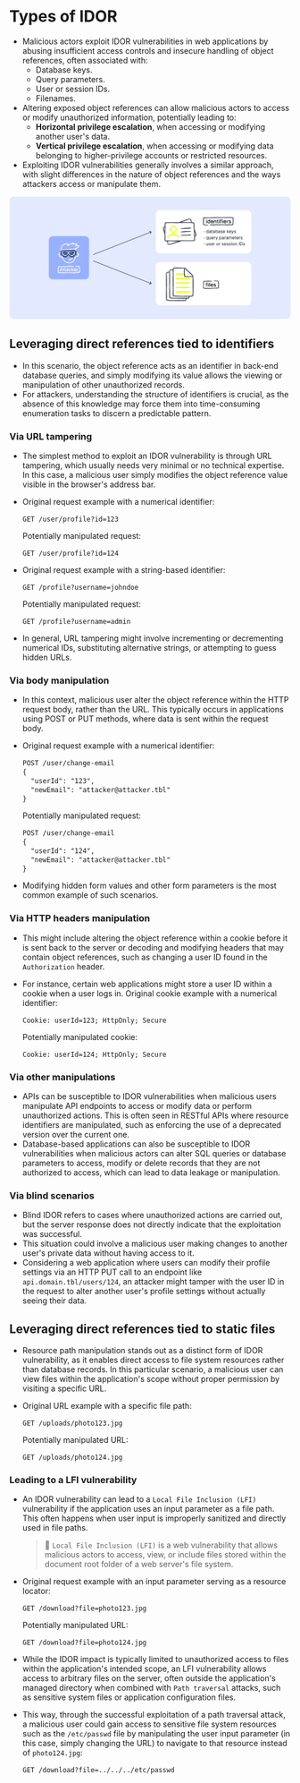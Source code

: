 # Types of IDOR

* Malicious actors exploit IDOR vulnerabilities in web applications by abusing insufficient access controls and insecure handling of object references, often associated with:
  * Database keys.
  * Query parameters.
  * User or session IDs.
  * Filenames.
* Altering exposed object references can allow malicious actors to access or modify unauthorized information, potentially leading to:
  * **Horizontal privilege escalation**, when accessing or modifying another user's data.
  * **Vertical privilege escalation**, when accessing or modifying data belonging to higher-privilege accounts or restricted resources.
* Exploiting IDOR vulnerabilities generally involves a similar approach, with slight differences in the nature of object references and the ways attackers access or manipulate them.

![Types of IDOR][1]

## Leveraging direct references tied to identifiers

* In this scenario, the object reference acts as an identifier in back-end database queries, and simply modifying its value allows the viewing or manipulation of other unauthorized records.
* For attackers, understanding the structure of identifiers is crucial, as the absence of this knowledge may force them into time-consuming enumeration tasks to discern a predictable pattern.

### Via URL tampering

* The simplest method to exploit an IDOR vulnerability is through URL tampering, which usually needs very minimal or no technical expertise. In this case, a malicious user simply modifies the object reference value visible in the browser's address bar.
* Original request example with a numerical identifier:

  ```http
  GET /user/profile?id=123
  ```

  Potentially manipulated request:

  ```http
  GET /user/profile?id=124
  ```

* Original request example with a string-based identifier:

  ```http
  GET /profile?username=johndoe
  ```

  Potentially manipulated request:

  ```http
  GET /profile?username=admin
  ```

* In general, URL tampering might involve incrementing or decrementing numerical IDs, substituting alternative strings, or attempting to guess hidden URLs.

### Via body manipulation

* In this context, malicious user alter the object reference within the HTTP request body, rather than the URL. This typically occurs in applications using POST or PUT methods, where data is sent within the request body.
* Original request example with a numerical identifier:

  ```text
  POST /user/change-email
  {
    "userId": "123",
    "newEmail": "attacker@attacker.tbl"
  }
  ```

  Potentially manipulated request:

  ```text
  POST /user/change-email
  {
    "userId": "124",
    "newEmail": "attacker@attacker.tbl"
  }
  ```

* Modifying hidden form values and other form parameters is the most common example of such scenarios.

### Via HTTP headers manipulation

* This might include altering the object reference within a cookie before it is sent back to the server or decoding and modifying headers that may contain object references, such as changing a user ID found in the `Authorization` header.
* For instance, certain web applications might store a user ID within a cookie when a user logs in. Original cookie example with a numerical identifier:

  ```http
  Cookie: userId=123; HttpOnly; Secure
  ```

  Potentially manipulated cookie:

  ```http
  Cookie: userId=124; HttpOnly; Secure
  ```

### Via other manipulations

* APIs can be susceptible to IDOR vulnerabilities when malicious users manipulate API endpoints to access or modify data or perform unauthorized actions. This is often seen in RESTful APIs where resource identifiers are manipulated, such as enforcing the use of a deprecated version over the current one.
* Database-based applications can also be susceptible to IDOR vulnerabilities when malicious actors can alter SQL queries or database parameters to access, modify or delete records that they are not authorized to access, which can lead to data leakage or manipulation.

### Via blind scenarios

* Blind IDOR refers to cases where unauthorized actions are carried out, but the server response does not directly indicate that the exploitation was successful.
* This situation could involve a malicious user making changes to another user's private data without having access to it.
* Considering a web application where users can modify their profile settings via an HTTP PUT call to an endpoint like `api.domain.tbl/users/124`, an attacker might tamper with the user ID in the request to alter another user's profile settings without actually seeing their data.

## Leveraging direct references tied to static files

* Resource path manipulation stands out as a distinct form of IDOR vulnerability, as it enables direct access to file system resources rather than database records. In this particular scenario, a malicious user can view files within the application's scope without proper permission by visiting a specific URL.
* Original URL example with a specific file path:

  ```url
  GET /uploads/photo123.jpg
  ```

  Potentially manipulated URL:

  ```url
  GET /uploads/photo124.jpg
  ```

### Leading to a LFI vulnerability

* An IDOR vulnerability can lead to a `Local File Inclusion (LFI)` vulnerability if the application uses an input parameter as a file path. This often happens when user input is improperly sanitized and directly used in file paths.
  > :older_man: `Local File Inclusion (LFI)` is a web vulnerability that allows malicious actors to access, view, or include files stored within the document root folder of a web server's file system.

* Original request example with an input parameter serving as a resource locator:

  ```url
  GET /download?file=photo123.jpg
  ```

  Potentially manipulated URL:

  ```url
  GET /download?file=photo124.jpg
  ```

* While the IDOR impact is typically limited to unauthorized access to files within the application's intended scope, an LFI vulnerability allows access to arbitrary files on the server, often outside the application's managed directory when combined with `Path traversal` attacks, such as sensitive system files or application configuration files.
* This way, through the successful exploitation of a path traversal attack, a malicious user could gain access to sensitive file system resources such as the `/etc/passwd` file by manipulating the user input parameter (in this case, simply changing the URL) to navigate to that resource instead of `photo124.jpg`:

  ```url
  GET /download?file=../../../etc/passwd
  ```

[1]: /static/images/types-of-idor.png
